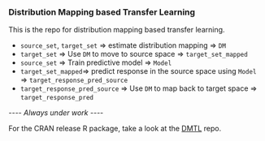 ### Distribution Mapping based Transfer Learning

This is the repo for distribution mapping based transfer learning.  
* `source_set`, `target_set` => estimate distribution mapping => `DM`
* `target_set` => Use `DM` to move to source space => `target_set_mapped`
* `source_set` => Train predictive model => `Model`
* `target_set_mapped`=> predict response in the source space using `Model` => `target_response_pred_source`
* `target_response_pred_source` => Use `DM` to map back to target space => `target_response_pred`

*---- Always under work ----*

For the CRAN release R package, take a look at the [DMTL](https://github.com/dhruba018/DMTL) repo. 
